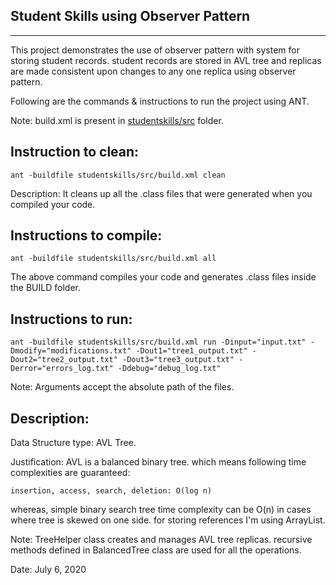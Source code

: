 ## Student Skills using Observer Pattern
-----------------------------------------------------------------------

This project demonstrates the use of observer pattern with system for storing student records. student records are stored in AVL tree and replicas are made consistent upon changes to any one replica using observer pattern.    

Following are the commands & instructions to run the project using ANT.

Note: build.xml is present in [studentskills/src](./studentskills/src/) folder.

## Instruction to clean:

```commandline
ant -buildfile studentskills/src/build.xml clean
```

Description: It cleans up all the .class files that were generated when you
compiled your code.

## Instructions to compile:

```commandline
ant -buildfile studentskills/src/build.xml all
```
The above command compiles your code and generates .class files inside the BUILD folder.

## Instructions to run:

```commandline
ant -buildfile studentskills/src/build.xml run -Dinput="input.txt" -Dmodify="modifications.txt" -Dout1="tree1_output.txt" -Dout2="tree2_output.txt" -Dout3="tree3_output.txt" -Derror="errors_log.txt" -Ddebug="debug_log.txt"
```
Note: Arguments accept the absolute path of the files.


## Description:

Data Structure type: AVL Tree.

Justification: AVL is a balanced binary tree. which means following time complexities are guaranteed:

```insertion, access, search, deletion: O(log n)```

whereas, simple binary search tree time complexity can be O(n) in cases where tree is skewed on one side.
for storing references I'm using ArrayList.

Note: TreeHelper class creates and manages AVL tree replicas. recursive methods defined in BalancedTree class are used for all the operations.    

Date:  July 6, 2020


